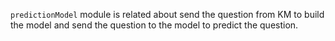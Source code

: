 `predictionModel` module is related about send the question from KM to build the model and send the question to the model to predict the question.
